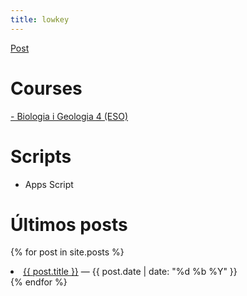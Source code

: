 ```yaml
---
title: lowkey
---
```


[Post](_posts/2025-06-21-Eso.md)

# Courses
[- Biologia i Geologia 4 (ESO)](https://github.com/lveygonz/biogeo4)

# Scripts
- Apps Script

# Últimos posts

{% for post in site.posts %}
  <li><a href="{{ post.url }}">{{ post.title }}</a> — {{ post.date | date: "%d %b %Y" }}</li>
{% endfor %}

